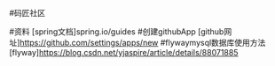 #码匠社区

#资料
[spring文档]spring.io/guides
#创建githubApp
[github网址]https://github.com/settings/apps/new
#flywaymysql数据库使用方法
[flyway]https://blog.csdn.net/yjaspire/article/details/88071885